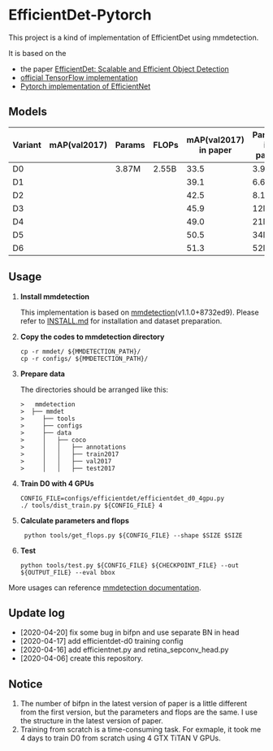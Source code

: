 # EfficientDet-Pytorch
This project is a kind of implementation of EfficientDet using mmdetection.

It is based on the

* the paper [EfficientDet: Scalable and Efficient Object Detection](https://arxiv.org/abs/1911.09070)
* [official TensorFlow implementation](https://github.com/google/automl)
* [Pytorch implementation of EfficientNet](https://github.com/lukemelas/EfficientNet-PyTorch)

## Models

| Variant | mAP(val2017) | Params | FLOPs | mAP(val2017) in paper | Params in paper | FLOPs in paper |
| ------- | ------------ | ------ | ----- | --------------------- | --------------- | -------------- |
| D0      |              | 3.87M  | 2.55B | 33.5                  | 3.9M            | 2.5B           |
| D1      |              |        |       | 39.1                  | 6.6M            | 6.1B           |
| D2      |              |        |       | 42.5                  | 8.1M            | 11B            |
| D3      |              |        |       | 45.9                  | 12M             | 25B            |
| D4      |              |        |       | 49.0                  | 21M             | 55B            |
| D5      |              |        |       | 50.5                  | 34M             | 135B           |
| D6      |              |        |       | 51.3                  | 52M             | 226B           |

## Usage

1. **Install mmdetection**

   This implementation is based on [mmdetection](https://github.com/open-mmlab/mmdetection)(v1.1.0+8732ed9). Please refer to [INSTALL.md](docs/INSTALL.md) for installation and dataset preparation.

2. **Copy the codes to mmdetection directory**

   ```shell
   cp -r mmdet/ ${MMDETECTION_PATH}/
   cp -r configs/ ${MMDETECTION_PATH}/
   ```

 3. **Prepare data**

     The directories should be arranged like this:
     
        >   mmdetection
        >  ├── mmdet
        >     ├── tools
        >     ├── configs
        >     ├── data
        >     │   ├── coco
        >     │   │   ├── annotations
        >     │   │   ├── train2017
        >     │   │   ├── val2017
        >     │   │   ├── test2017


 4. **Train D0 with 4 GPUs**

    ```shell
    CONFIG_FILE=configs/efficientdet/efficientdet_d0_4gpu.py
    ./ tools/dist_train.py ${CONFIG_FILE} 4
    ```

 5. **Calculate parameters and flops**

     ```shell
      python tools/get_flops.py ${CONFIG_FILE} --shape $SIZE $SIZE
     ```

6. **Test**

   ```shell
   python tools/test.py ${CONFIG_FILE} ${CHECKPOINT_FILE} --out  ${OUTPUT_FILE} --eval bbox
   ```

More usages can reference [mmdetection documentation](https://mmdetection.readthedocs.io/en/latest/GETTING_STARTED.html#inference-with-pretrained-models).

## Update log

- [2020-04-20] fix some bug in bifpn and use separate BN in head
- [2020-04-17] add efficientdet-d0 training config
- [2020-04-16] add efficientnet.py and retina_sepconv_head.py
- [2020-04-06] create this repository.

## Notice

1. The number of bifpn in the latest version of paper is a little different from the first version, but the parameters and flops are the same. I use the structure in the latest version of paper.
2. Training from scratch is a time-consuming task. For exmaple, it took me 4 days to train D0 from scratch using 4 GTX TiTAN V GPUs.



